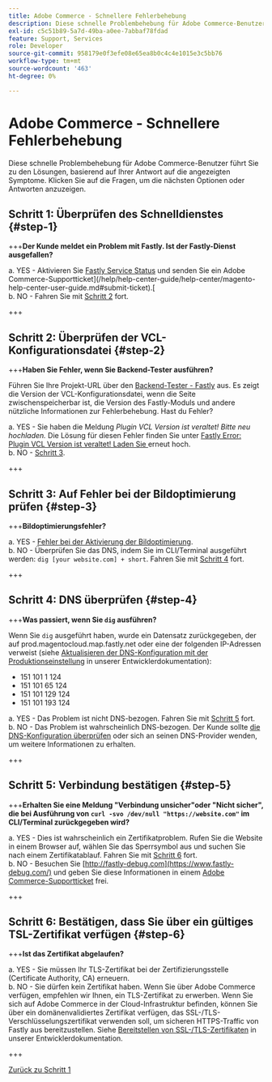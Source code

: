 ```yaml
---
title: Adobe Commerce - Schnellere Fehlerbehebung
description: Diese schnelle Problembehebung für Adobe Commerce-Benutzer führt Sie zu den Lösungen, basierend auf Ihrer Antwort auf die angezeigten Symptome. Klicken Sie auf die Fragen, um die nächsten Optionen oder Antworten anzuzeigen.
exl-id: c5c51b89-5a7d-49ba-a0ee-7abbaf78fdad
feature: Support, Services
role: Developer
source-git-commit: 958179e0f3efe08e65ea8b0c4c4e1015e3c5bb76
workflow-type: tm+mt
source-wordcount: '463'
ht-degree: 0%

---
```


# Adobe Commerce - Schnellere Fehlerbehebung

Diese schnelle Problembehebung für Adobe Commerce-Benutzer führt Sie zu den Lösungen, basierend auf Ihrer Antwort auf die angezeigten Symptome. Klicken Sie auf die Fragen, um die nächsten Optionen oder Antworten anzuzeigen.

## Schritt 1: Überprüfen des Schnelldienstes {#step-1}

+++**Der Kunde meldet ein Problem mit Fastly. Ist der Fastly-Dienst ausgefallen?**

a. YES - Aktivieren Sie [Fastly Service Status](https://status.fastly.com/) und senden Sie ein Adobe Commerce-Supportticket](/help/help-center-guide/help-center/magento-help-center-user-guide.md#submit-ticket).[\
b. NO - Fahren Sie mit [Schritt 2](#step-2) fort.

+++

## Schritt 2: Überprüfen der VCL-Konfigurationsdatei {#step-2}

+++**Haben Sie Fehler, wenn Sie Backend-Tester ausführen?**

Führen Sie Ihre Projekt-URL über den [Backend-Tester - Fastly](https://magento-tester.global.ssl.fastly.net/magento-tester/) aus. Es zeigt die Version der VCL-Konfigurationsdatei, wenn die Seite zwischenspeicherbar ist, die Version des Fastly-Moduls und andere nützliche Informationen zur Fehlerbehebung. Hast du Fehler?

a. YES - Sie haben die Meldung _Plugin VCL Version ist veraltet! Bitte neu hochladen._ Die Lösung für diesen Fehler finden Sie unter [Fastly Error: Plugin VCL Version ist veraltet! Laden Sie ](/help/troubleshooting/miscellaneous/fastly-error-plugin-vcl-version-is-outdated-please-re-upload.md) erneut hoch.\
b. NO - [Schritt 3](#step-3).

+++

## Schritt 3: Auf Fehler bei der Bildoptimierung prüfen {#step-3}

+++**Bildoptimierungsfehler?**

a. YES - [Fehler bei der Aktivierung der Bildoptimierung](/help/troubleshooting/miscellaneous/error-enabling-image-optimization-in-magento-commerce.md).\
b. NO - Überprüfen Sie das DNS, indem Sie im CLI/Terminal ausgeführt werden: `dig [your website.com] + short`. Fahren Sie mit [Schritt 4](#step-4) fort.

+++

## Schritt 4: DNS überprüfen {#step-4}

+++**Was passiert, wenn Sie `dig` ausführen?**

Wenn Sie `dig` ausgeführt haben, wurde ein Datensatz zurückgegeben, der auf prod.magentocloud.map.fastly.net oder eine der folgenden IP-Adressen verweist (siehe [Aktualisieren der DNS-Konfiguration mit der Produktionseinstellung](https://devdocs.magento.com/cloud/live/site-launch-checklist.html#dns) in unserer Entwicklerdokumentation):

* 151 101 1 124
* 151 101 65 124
* 151 101 129 124
* 151 101 193 124

a. YES - Das Problem ist nicht DNS-bezogen. Fahren Sie mit [Schritt 5](#step-5) fort.\
b. NO - Das Problem ist wahrscheinlich DNS-bezogen. Der Kunde sollte [die DNS-Konfiguration überprüfen](https://devdocs.magento.com/cloud/live/site-launch-checklist.html#dns "https://devdocs.magento.com/cloud/live/site-launch-checklist.html#dns") oder sich an seinen DNS-Provider wenden, um weitere Informationen zu erhalten.

+++

## Schritt 5: Verbindung bestätigen {#step-5}

+++**Erhalten Sie eine Meldung &quot;Verbindung unsicher&quot;oder &quot;Nicht sicher&quot;, die bei Ausführung von `curl -svo /dev/null "https://website.com"` im CLI/Terminal zurückgegeben wird?**

a. YES - Dies ist wahrscheinlich ein Zertifikatproblem. Rufen Sie die Website in einem Browser auf, wählen Sie das Sperrsymbol aus und suchen Sie nach einem Zertifikatablauf. Fahren Sie mit [Schritt 6](#step-6) fort.\
b. NO - Besuchen Sie [http://fastly-debug.com](https://www.fastly-debug.com/) und geben Sie diese Informationen in einem [Adobe Commerce-Supportticket](/help/help-center-guide/help-center/magento-help-center-user-guide.md#submit-ticket) frei.

+++

## Schritt 6: Bestätigen, dass Sie über ein gültiges TSL-Zertifikat verfügen {#step-6}

+++**Ist das Zertifikat abgelaufen?**

a. YES - Sie müssen Ihr TLS-Zertifikat bei der Zertifizierungsstelle (Certificate Authority, CA) erneuern.\
b. NO - Sie dürfen kein Zertifikat haben. Wenn Sie über Adobe Commerce verfügen, empfehlen wir Ihnen, ein TLS-Zertifikat zu erwerben. Wenn Sie sich auf Adobe Commerce in der Cloud-Infrastruktur befinden, können Sie über ein domänenvalidiertes Zertifikat verfügen, das SSL-/TLS-Verschlüsselungszertifikat verwenden soll, um sicheren HTTPS-Traffic von Fastly aus bereitzustellen. Siehe [Bereitstellen von SSL-/TLS-Zertifikaten](https://devdocs.magento.com/cloud/cdn/configure-fastly.html#provision-ssltls-certificates) in unserer Entwicklerdokumentation.

+++

[Zurück zu Schritt 1](#step-1)
